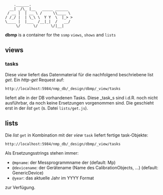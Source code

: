 ```
    .______.                   
  __| _/\_ |__   _____ ______  
 / __ |  | __ \ /     \\____ \ 
/ /_/ |  | \_\ \  Y Y  \  |_> >
\____ |  |___  /__|_|  /   __/ 
     \/      \/      \/|__|    

```


__dbmp__ is a container for the ```ssmp``` 
```views```, ```shows``` and ```lists```

## views
### tasks

Diese _view_ liefert das Datenmaterial für die 
nachfolgend beschriebene list _get_.
Ein _http-get_ Request auf:

```
http://localhost:5984/nmp_db/_design/dbmp/_view/tasks
```

liefert alle in der DB vorhandenen Tasks. Diese _task_s sind i.d.R.
noch nicht ausführbar, da noch keine Ersetzungen vorgenommen sind.
Die geschieht erst in der _list_ ```get``` (s. Datei ```lists/get.js```).


## lists

Die _list_ ```get``` in Kombination mit der _view_ ```task```
liefert fertige task-Objekte:

```
http://localhost:5984/nmp_db/_design/dbmp/_view/tasks
```

Als Ersetzungsstrings stehen immer:

* ```@mpname```: der Messprogrammname der (default: Mp)
* ```@devicename```: der Gerätename (Name des CalibrationObjects, ...) (default: GenericDevice)
* ```@year```: das aktuelle Jahr im YYYY Format

zur Verfügung.
